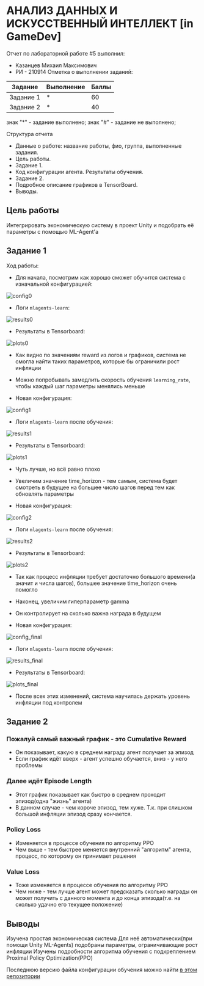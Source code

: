 # АНАЛИЗ ДАННЫХ И ИСКУССТВЕННЫЙ ИНТЕЛЛЕКТ [in GameDev]
Отчет по лабораторной работе #5 выполнил:
- Казанцев Михаил Максимович
- РИ - 210914
Отметка о выполнении заданий:

| Задание | Выполнение | Баллы |
| ------ | ------ | ------ |
| Задание 1 | * | 60 |
| Задание 2 | * | 40 |

знак "*" - задание выполнено; знак "#" - задание не выполнено;


Структура отчета

- Данные о работе: название работы, фио, группа, выполненные задания.
- Цель работы.
- Задание 1.
- Код конфигурации агента. Результаты обучения.
- Задание 2.
- Подробное описание графиков в TensorBoard.
- Выводы.

## Цель работы
Интегрировать экономическую систему в проект Unity и подобрать её параметры с помощью ML-Agent'а

## Задание 1
Ход работы:
- Для начала, посмотрим как хорошо сможет обучится система с изначальной конфигурацией:

![config0](images/config0.png?raw=true)

- Логи `mlagents-learn`:

![results0](images/results0.png?raw=true)

- Результаты в Tensorboard:

![plots0](images/plots0.png?raw=true)

- Как видно по значениям reward из логов и графиков, система не смогла найти таких параметров, которые бы ограничили рост инфляции

- Можно попробывать замедлить скорость обучения `learning_rate`, чтобы каждый шаг параметры менялись меньше

- Новая конфигурация:

![config1](images/config1.png?raw=true)

- Логи `mlagents-learn` после обучения:

![results1](images/results1.png?raw=true)

- Результаты в Tensorboard:

![plots1](images/plots1.png?raw=true)

- Чуть лучше, но всё равно плохо

- Увеличим значение time_horizon - тем самым, система будет смотреть в будущее на большее число шагов перед тем как обновлять параметры

- Новая конфигурация:

![config2](images/config2.png?raw=true)

- Логи `mlagents-learn` после обучения:

![results2](images/results2.png?raw=true)

- Результаты в Tensorboard:

![plots2](images/plots2.png?raw=true)

- Так как процесс инфляции требует достаточно большого времени(а значит и числа шагов), большее значение time_horizon очень помогло

- Наконец, увеличим гиперпараметр gamma

- Он контролирует на сколько важна награда в будущем

- Новая конфигурация:

![config_final](images/config_final.png?raw=true)

- Логи `mlagents-learn` после обучения:

![results_final](images/results_final.png?raw=true)

- Результаты в Tensorboard:

![plots_final](images/plots_final.png?raw=true)

- После всех этих изменений, система научилась держать уровень инфляции под контролем

## Задание 2

### Пожалуй самый важный график - это Cumulative Reward
- Он показывает, какую в среднем награду агент получает за эпизод
- Если график идёт вверх - агент успешно обучается, вниз - у него проблемы

### Далее идёт Episode Length
- Этот график показывает как быстро в среднем проходит эпизод(одна "жизнь" агента)
- В данном случае - чем короче эпизод, тем хуже. Т.к. при слишком большой инфляции эпизод сразу кончается.

### Policy Loss
- Изменяется в процессе обучения по алгоритму PPO
- Чем выше - тем быстрее меняется внутренний "алгоритм" агента, процесс, по которому он принимает решения

### Value Loss
- Тоже изменяется в процессе обучения по алгоритму PPO
- Чем ниже - тем лучше агент может предсказать сколько награды он может получить с данного момента и до конца эпизода(т.е. на сколько удачно его текущее положение)


## Выводы
Изучена простая экономическая система
Для неё автоматически(при помощи Unity ML-Agents) подобраны параметры, ограничивающие рост инфляции
Изучены подробности алгоритма обучения с подкреплением Proximal Policy Optimization(PPO)

Последнюю версию файла конфигурации обучения можно найти [в этом репозитории](Economic.yaml)
